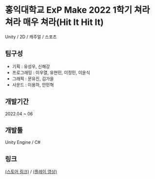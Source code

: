 # 홍익대학교 ExP Make 2022 1학기 쳐라 쳐라 매우 쳐라(Hit It Hit It)
Unity / 2D / 캐주얼 / 스포츠

## 팀구성
* 기획 : 유성우, 신해강
* 프로그래밍 : 이우열, 유현민, 이정민, 이윤식
* 그래픽 : 문유진, 김가을
* 사운드 : 이용하, 안민혁

## 개발기간
2022.04 ~ 06

## 개발툴
Unity Engine / C#

## 링크
[(스토어 링크)](https://play.google.com/store/apps/details?id=com.ExPStudio.HitItHitIt) / [(플레이 영상)](https://youtu.be/O8PyJGZpcdk)
